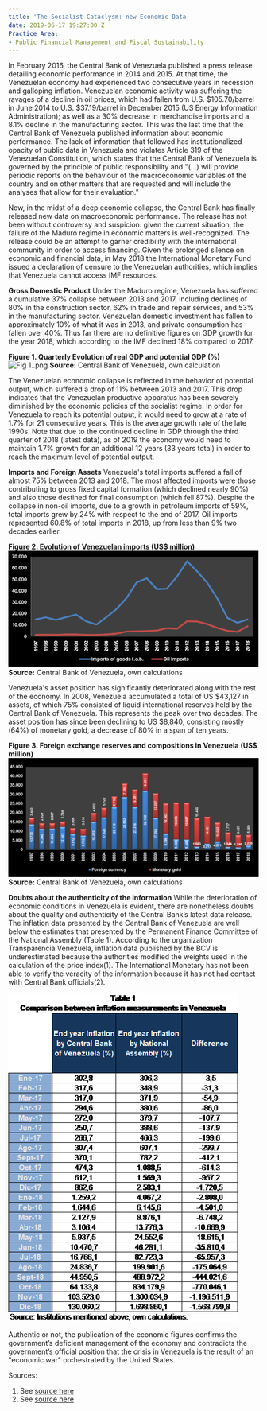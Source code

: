 ```yaml
---
title: 'The Socialist Cataclysm: new Economic Data'
date: 2019-06-17 19:27:00 Z
Practice Area:
- Public Financial Management and Fiscal Sustainability
---
```


In February 2016, the Central Bank of Venezuela published a press release detailing economic performance in 2014 and 2015. At that time, the Venezuelan economy had experienced two consecutive years in recession and galloping inflation. Venezuelan economic activity was suffering the ravages of a decline in oil prices, which had fallen from U.S. $105.70/barrel in June 2014 to U.S. $37.19/barrel in December 2015 (US Energy Information Administration); as well as a 30% decrease in merchandise imports and a 8.1% decline in the manufacturing sector. This was the last time that the Central Bank of Venezuela published information about economic performance. The lack of information that followed has institutionalized opacity of public data in Venezuela and violates Article 319 of the Venezuelan Constitution, which states that the Central Bank of Venezuela is governed by the principle of public responsibility and "(...) will provide periodic reports on the behaviour of the macroeconomic variables of the country and on other matters that are requested and will include the analyses that allow for their evaluation."

Now, in the midst of a deep economic collapse, the Central Bank has finally released new data on macroeconomic performance. The release has not been without controversy and suspicion: given the current situation, the failure of the Maduro regime in economic matters is well-recognized. The release could be an attempt to garner credibility with the international community in order to access financing. Given the prolonged silence on economic and financial data, in May 2018 the International Monetary Fund issued a declaration of censure to the Venezuelan authorities, which implies that Venezuela cannot access IMF resources.

**Gross Domestic Product**
Under the Maduro regime, Venezuela has suffered a cumulative 37% collapse between 2013 and 2017, including declines of 80% in the construction sector, 62% in trade and repair services, and 53% in the manufacturing sector. Venezuelan domestic investment has fallen to approximately 10% of what it was in 2013, and private consumption has fallen over 40%. Thus far there are no definitive figures on GDP growth for the year 2018, which according to the IMF declined 18% compared to 2017.

**Figure 1. Quarterly Evolution of real GDP and potential GDP (%)**
![Fig 1..png](/uploads/Fig%201..png)
**Source:** Central Bank of Venezuela, own calculation

The Venezuelan economic collapse is reflected in the behavior of potential output, which suffered a drop of 11% between 2013 and 2017. This drop indicates that the Venezuelan productive apparatus has been severely diminished by the economic policies of the socialist regime. In order for Venezuela to reach its potential output, it would need to grow at a rate of 1.7% for 21 consecutive years. This is the average growth rate of the late 1990s. Note that due to the continued decline in GDP through the third quarter of 2018 (latest data), as of 2019 the economy would need to maintain 1.7% growth for an additional 12 years (33 years total) in order to reach the maximum level of potential output.

**Imports and Foreign Assets**
Venezuela's total imports suffered a fall of almost 75% between 2013 and 2018. The most affected imports were those contributing to gross fixed capital formation (which declined nearly 90%) and also those destined for final consumption (which fell 87%). Despite the collapse in non-oil imports, due to a growth in petroleum imports of 59%, total imports grew by 24% with respect to the end of 2017. Oil imports represented 60.8% of total imports in 2018, up from less than 9% two decades earlier. 

**Figure 2. Evolution of Venezuelan imports (US$ million)**
![Fig 2.png](/uploads/Fig%202.png)
**Source:** Central Bank of Venezuela, own calculations

Venezuela's asset position has significantly deteriorated along with the rest of the economy. In 2008, Venezuela accumulated a total of US $43,127 in assets, of which 75% consisted of liquid international reserves held by the Central Bank of Venezuela. This represents the peak over two decades. The asset position has since been declining to US $8,840, consisting mostly (64%) of monetary gold, a decrease of 80% in a span of ten years.

**Figure 3. Foreign exchange reserves and compositions in Venezuela (US$ million)**
![Fig 3.png](/uploads/Fig%203.png)
**Source:** Central Bank of Venezuela, own calculations

**Doubts about the authenticity of the information**
While the deterioration of economic conditions in Venezuela is evident, there are nonetheless doubts about the quality and authenticity of the Central Bank’s latest data release. The inflation data presented by the Central Bank of Venezuela are well below the estimates that presented by the Permanent Finance Committee of the National Assembly (Table 1). According to the organization Transparencia Venezuela, inflation data published by the BCV is underestimated because the authorities modified the weights used in the calculation of the price index(1). The International Monetary has not been able to verify the veracity of the information because it has not had contact with Central Bank officials(2).  

![Tab 1.png](/uploads/Tab%201.png)

Authentic or not, the publication of the economic figures confirms the government’s deficient management of the economy and contradicts the government’s official position that the crisis in Venezuela is the result of an "economic war" orchestrated by the United States.

Sources:
1. See [source here](https://transparencia.org.ve/banco-central-de-venezuela-interrumpio-parcialmente-supolitica-de-opacidad/)
2. See [source here](https://www.lapatilla.com/2019/05/30/fmi-no-confia-en-calidad-de-cifras-economicas-entregadas-por-el-bcv-y-suspende-actividad-con-venezuela/)